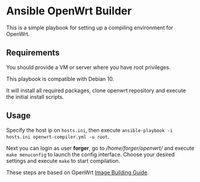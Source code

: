 # Ansible OpenWrt Builder

This is a simple playbook for setting up a compiling environment for OpenWrt.


## Requirements

You should provide a VM or server where you have root privileges.

This playbook is compatible with Debian 10. 

It will install all required packages, clone openwrt repository and execute the initial install scripts.


## Usage

Specify the host ip on `hosts.ini`, then execute `ansible-playbook -i hosts.ini openwrt-compiler.yml -u root`.




Next you can login as user **forger**, go to */home/forger/openwrt/* and execute `make menuconfig` to launch the config interface. Choose your desired settings and execute `make` to start compilation.

These steps are based on OpenWrt [Image Building Guide](https://openwrt.org/docs/guide-developer/quickstart-build-images).
